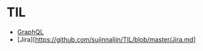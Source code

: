 # TIL
- [GraphQL](https://github.com/sujinnaljin/TIL/blob/master/GraphQL.md)
- [Jira][https://github.com/sujinnaljin/TIL/blob/master/Jira.md]
